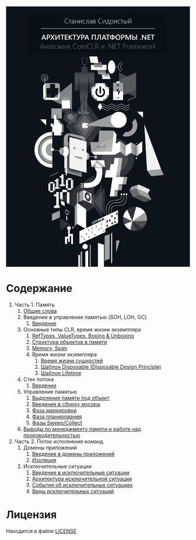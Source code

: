 ![](../../bin/BookCover-ru.png)

# Содержание

  1. Часть 1. Память
      1. [Общие слова](./Memory/0-MemoryManagementBasics.md)
      1. Введение в управление памятью (SOH, LOH, GC)
          1. [Введение](./Memory/1-Introduction/1-MemoryManagement-Intro.md)
      1. Основные типы CLR, время жизни экземпляра
          1. [RefTypes, ValueTypes, Boxing & Unboxing](./Memory/2-Basics/1-ReferenceTypesVsValueTypes.md)
          1. [Структура объектов в памяти](./Memory/2-Basics/2-ObjectsStructure.md)
          1. [Memory, Span](./Memory/2-Basics/3-MemorySpan.md)
          1. Время жизни экземпляра
              1. [Время жизни сущностей](./Memory/2-Basics/4-LifetimeManagement/1-EntitiesLifetime.md)
              1. [Шаблон Disposable (Disposable Design Principle)](./Memory/2-Basics/4-LifetimeManagement/2-Disposable.md)
              1. [Шаблон Lifetime](./Memory/2-Basics/4-LifetimeManagement/3-Lifetime.md)
      1. Стек потока
          1. [Введение](./Memory/3-StackMemoryArea/1-ThreadStack.md)
      1. Управление памятью
          1. [Выделение памяти под объект](./Memory/4-ReferenceTypesManagement/1-MemoryManagement-Allocation.md)
          1. [Введение в сборку мусора](./Memory/4-ReferenceTypesManagement/2-MemoryManagement-GC-Intro.md)
          1. [Фаза маркировки](./Memory/4-ReferenceTypesManagement/3-MemoryManagement-GC-Mark-Phase.md)
          1. [Фаза планирования](./Memory/4-ReferenceTypesManagement/4-MemoryManagement-GC-Planning-Phase.md)
          1. [Фазы Sweep/Collect](./Memory/4-ReferenceTypesManagement/5-MemoryManagement-GC-Sweep-Collect.md)
      1. [Выводы по менеджменту памяти и работе над производительностью](./Memory/5-Results.md)
  1. Часть 2. Поток исполнения команд
      1. Домены приложений
          1. [Введение в домены приложений](./Execution/A-AppDomains/1-AppDomains-Intro.md)
          1. [Изоляция](./Execution/A-AppDomains/2-AppDomains-Isolation.md)
      1. Исключительные ситуации
          1. [Введение в исключительные ситуации](./Execution/2-ExceptionalFlow/1-Exceptions-Intro.md)
          1. [Архитектура исключительной ситуации](./Execution/2-ExceptionalFlow/2-Exceptions-Architecture.md)
          1. [События об исключительных ситуациях](./Execution/2-ExceptionalFlow/3-Exceptions-Events.md)
          1. [Виды исключительных ситуаций](./Execution/2-ExceptionalFlow/4-Exceptions-Types.md)

# Лицензия

Находится в файле [LICENSE](../../LICENSE)
